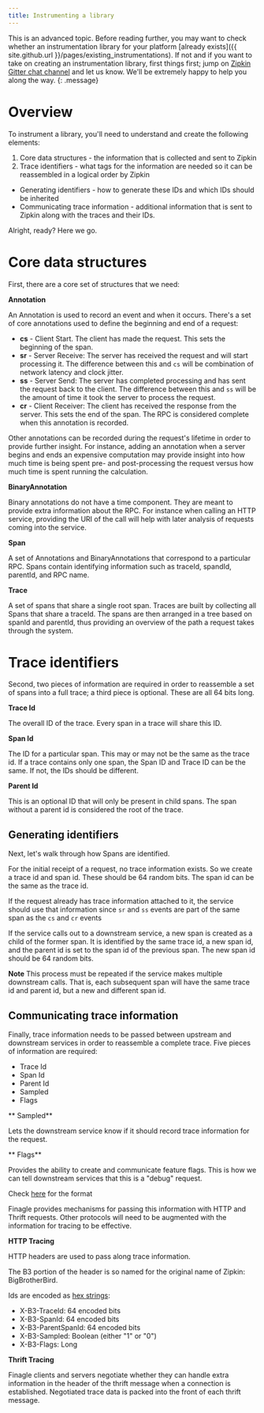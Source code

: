 ```yaml
---
title: Instrumenting a library
---
```


This is an advanced topic. Before reading further, you may want to check whether
an instrumentation library for your platform [already exists]({{ site.github.url
}}/pages/existing_instrumentations). If not and if you want to take on creating an instrumentation library, first things first; jump on
[Zipkin Gitter chat channel](https://gitter.im/openzipkin/zipkin) and let us know. We'll be extremely
happy to help you along the way.
{: .message}

Overview
=======
To instrument a library, you'll need to understand and create the following elements:
1. Core data structures - the information that is collected and sent to Zipkin
1. Trace identifiers - what tags for the information are needed so it can be reassembled in a logical order by Zipkin
  * Generating identifiers - how to generate these IDs and which IDs should be inherited
  * Communicating trace information - additional information that is sent to Zipkin along with the traces and their IDs.



Alright, ready? Here we go.

Core data structures
=====

First, there are a core set of structures that we need:

**Annotation**

An Annotation is used to record an event and when it occurs. There's a set of core
annotations used to define the beginning and end of a request:

* **cs** - Client Start. The client has made the request. This sets the beginning of the span.
* **sr** - Server Receive: The server has received the request and will start processing it. The difference between this and `cs` will be combination of network latency and clock jitter.
* **ss** - Server Send: The server has completed processing and has sent the request back to the client. The difference between this and `ss` will be the amount of time it took the server to process the request.
* **cr** - Client Receiver: The client has received the response from the server. This sets the end of the span. The RPC is considered complete when this annotation is recorded.

Other annotations can be recorded during the request's lifetime in order to
provide further insight. For instance, adding an annotation when a server begins
and ends an expensive computation may provide insight into how much time is
being spent pre- and post-processing the request versus how much time is spent
running the calculation.

**BinaryAnnotation**

Binary annotations do not have a time component. They are meant to provide extra information about the RPC. For instance when calling an HTTP service, providing
the URI of the call will help with later analysis of requests coming into the service.

**Span**

A set of Annotations and BinaryAnnotations that correspond to a particular RPC.
Spans contain identifying information such as traceId, spandId, parentId, and
RPC name.

**Trace**

A set of spans that share a single root span. Traces are built by collecting all
Spans that share a traceId. The spans are then arranged in a tree based on
spanId and parentId, thus providing an overview of the path a request takes
through the system.

Trace identifiers
=====

Second, two pieces of information are required in order to reassemble a set of spans into a full trace; a third piece is optional. These are all 64 bits long.

**Trace Id**

The overall ID of the trace. Every span in a trace will share this ID.

**Span Id**

The ID for a particular span. This may or may not be the same as the trace id. If a trace contains only one span, the Span ID and Trace ID can be the same. If not, the IDs should be different.

**Parent Id**

This is an optional ID that will only be present in child spans. The span without a parent id is considered the root of the trace.

Generating identifiers
----------------------

Next, let's walk through how Spans are identified.

For the initial receipt of a request, no trace information exists. So we create a
trace id and span id. These should be 64 random bits. The span id can be the same
as the trace id.

If the request already has trace information attached to it, the service should
use that information since `sr` and `ss` events are part of the
same span as the `cs` and `cr` events

If the service calls out to a downstream service, a new span is created as a
child of the former span. It is identified by the same trace id, a new span id,
and the parent id is set to the span id of the previous span. The new span id
should be 64 random bits.

**Note** This process must be repeated if the service makes multiple downstream
calls. That is, each subsequent span will have the same trace id and parent id,
but a new and different span id.

Communicating trace information
-------------------------------

Finally, trace information needs to be passed between upstream and downstream services in
order to reassemble a complete trace.  Five pieces of information are required:

* Trace Id
* Span Id
* Parent Id
* Sampled
* Flags

** Sampled**

Lets the downstream service know if it should record trace
information for the request.

** Flags**

Provides the ability to create and communicate feature flags. This is how
we can tell downstream services that this is a "debug" request.

Check [here](https://github.com/openzipkin/brave/blob/e474ed1e1cd291c7ebc6830c58fdba0a6318fdd2/brave-http/src/main/java/com/github/kristofa/brave/http/BraveHttpHeaders.java) for the format

Finagle provides mechanisms for passing this information with HTTP and Thrift
requests. Other protocols will need to be augmented with the information for
tracing to be effective.

**HTTP Tracing**

HTTP headers are used to pass along trace information.

The B3 portion of the header is so named for the original name of Zipkin:
BigBrotherBird.

Ids are encoded as [hex strings](https://github.com/twitter/finagle/blob/master/finagle-core/src/main/scala/com/twitter/finagle/tracing/Id.scala):

* X-B3-TraceId: 64 encoded bits
* X-B3-SpanId: 64 encoded bits
* X-B3-ParentSpanId: 64 encoded bits
* X-B3-Sampled: Boolean (either "1" or "0")
* X-B3-Flags: Long

**Thrift Tracing**

Finagle clients and servers negotiate whether they can handle extra information
in the header of the thrift message when a connection is established. Negotiated trace data is packed into the front of each thrift message.
